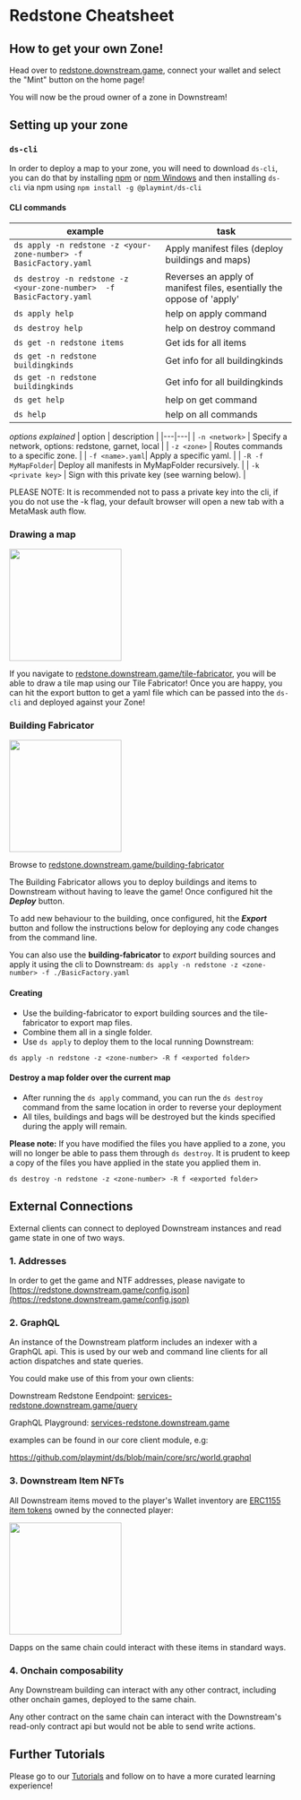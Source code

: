 # Redstone Cheatsheet
  
## How to get your own Zone!

Head over to [redstone.downstream.game](https://redstone.downstream.game), connect your wallet and select the "Mint" button on the home page!

You will now be the proud owner of a zone in Downstream!

## Setting up your zone

### `ds-cli`

In order to deploy a map to your zone, you will need to download `ds-cli`, you can do that by installing [npm](https://docs.npmjs.com/downloading-and-installing-node-js-and-npm) or [npm Windows](https://nodejs.org/en/download/) and then installing `ds-cli` via npm using `npm install -g @playmint/ds-cli`

#### CLI commands

| example | task |
|---|---|
| `ds apply -n redstone -z <your-zone-number> -f BasicFactory.yaml` | Apply manifest files (deploy buildings and maps) |
| `ds destroy -n redstone -z <your-zone-number>  -f BasicFactory.yaml` | Reverses an apply of manifest files, esentially the oppose of 'apply' |
| `ds apply help` | help on apply command |
| `ds destroy help` | help on destroy command |
| `ds get -n redstone items` | Get ids for all items |
| `ds get -n redstone buildingkinds` | Get info for all buildingkinds |
| `ds get -n redstone buildingkinds` | Get info for all buildingkinds |
| `ds get help` | help on get command |
| `ds help` | help on all commands |

_options explained_
| option | description |
|---|---|
| `-n <network>` | Specify a network, options: redstone, garnet, local |
| `-z <zone>` | Routes commands to a specific zone. | 
| `-f <name>.yaml`| Apply a specific yaml. |
| `-R -f MyMapFolder`| Deploy all manifests in MyMapFolder recursively. |
| `-k <private key>` | Sign with this private key (see warning below). |

PLEASE NOTE: It is recommended not to pass a private key into the cli, if you do not use the -k flag, your default browser will open a new tab with a MetaMask auth flow.


### Drawing a map

<img src="images/tile-fabricator.png" width="200">

If you navigate to [redstone.downstream.game/tile-fabricator](https://redstone.downstream.game/tile-fabricator), you will be able to draw a tile map using our Tile Fabricator! Once you are happy, you can hit the export button to get a yaml file which can be passed into the `ds-cli` and deployed against your Zone!

### Building Fabricator
<img src="images/building-fabricator.png" width="200">

Browse to [redstone.downstream.game/building-fabricator](https://redstone.downstream.game/building-fabricator)

The Building Fabricator allows you to deploy buildings and items to Downstream without having to leave the game! Once configured hit the ___Deploy___ button.

To add new behaviour to the building, once configured, hit the ___Export___ button and follow the instructions below for deploying any code changes from the command line.

You can also use the __building-fabricator__ to _export_ building sources and apply it using the cli to Downstream:
```ds apply -n redstone -z <zone-number> -f ./BasicFactory.yaml```



#### Creating

- Use the building-fabricator to export building sources and the tile-fabricator to export map files.
- Combine them all in a single folder.
- Use `ds apply` to deploy them to the local running Downstream:

```ds apply -n redstone -z <zone-number> -R f <exported folder>```


#### Destroy a map folder over the current map

- After running the `ds apply` command, you can run the `ds destroy` command from the same location in order to reverse your deployment
- All tiles, buildings and bags will be destroyed but the kinds specified during the apply will remain.

**Please note:** If you have modified the files you have applied to a zone, you will no longer be able to pass them through `ds destroy`. It is prudent to keep a copy of the files you have applied in the state you applied them in.
  
`ds destroy -n redstone -z <zone-number> -R f <exported folder>`


## External Connections
External clients can connect to deployed Downstream instances and read game state in one of two ways.


### 1. Addresses

In order to get the game and NTF addresses, please navigate to [https://redstone.downstream.game/config.json](https://redstone.downstream.game/config.json)

### 2. GraphQL
An instance of the Downstream platform includes an indexer with a GraphQL api.
This is used by our web and command line clients for all action dispatches and state queries. 

You could make use of this from your own clients:

Downstream Redstone Eendpoint: [services-redstone.downstream.game/query](https://services-redstone.downstream.game/query)

GraphQL Playground: [services-redstone.downstream.game](https://services-redstone.downstream.game/)

examples can be found in our core client module, e.g:

https://github.com/playmint/ds/blob/main/core/src/world.graphql


### 3. Downstream Item NFTs
All Downstream items moved to the player's Wallet inventory are [ERC1155 item tokens](../contracts/src/Items1155.sol) owned by the connected player:

<img src="images/wallet.png" width="200"> 

Dapps on the same chain could interact with these items in standard ways.


### 4. Onchain composability
Any Downstream building can interact with any other contract, including other onchain games, deployed to the same chain.

Any other contract on the same chain can interact with the Downstream's read-only contract api but would not be able to send write actions.


## Further Tutorials
Please go to our [Tutorials](README.md) and follow on to have a more curated learning experience!
